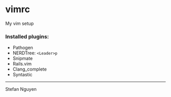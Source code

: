 vimrc
=====

My vim setup

### Installed plugins:

- Pathogen
- NERDTree: `<Leader>p`
- Snipmate
- Rails.vim
- Clang\_complete
- Syntastic

---

Stefan Nguyen
